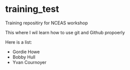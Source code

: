 # training_test
Training repositiry for NCEAS workshop

This where I wil learn how to use git and Github propoerly

Here is a list:


* Gordie Howe
* Bobby Hull
* Yvan Cournoyer
